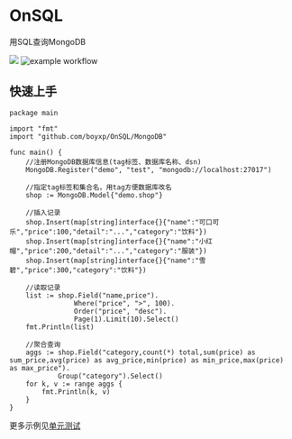 # OnSQL
用SQL查询MongoDB

![](https://img.shields.io/npm/l/vue.svg)
![example workflow](https://github.com/boyxp/OnSQL/actions/workflows/go.yml/badge.svg)

## 快速上手
```golang
package main

import "fmt"
import "github.com/boyxp/OnSQL/MongoDB"

func main() {
	//注册MongoDB数据库信息(tag标签、数据库名称、dsn)
	MongoDB.Register("demo", "test", "mongodb://localhost:27017")

	//指定tag标签和集合名，用tag方便数据库改名
	shop := MongoDB.Model{"demo.shop"}

	//插入记录
	shop.Insert(map[string]interface{}{"name":"可口可乐","price":100,"detail":"...","category":"饮料"})
	shop.Insert(map[string]interface{}{"name":"小红帽","price":200,"detail":"...","category":"服装"})
	shop.Insert(map[string]interface{}{"name":"雪碧","price":300,"category":"饮料"})

	//读取记录
	list := shop.Field("name,price").
				Where("price", ">", 100).
				Order("price", "desc").
				Page(1).Limit(10).Select()
	fmt.Println(list)

	//聚合查询
	aggs := shop.Field("category,count(*) total,sum(price) as sum_price,avg(price) as avg_price,min(price) as min_price,max(price) as max_price").
			Group("category").Select()
	for k, v := range aggs {
		fmt.Println(k, v)
	}
}
```

更多示例见[单元测试](https://github.com/boyxp/OnSQL/blob/main/MongoDB/orm_test.go)
